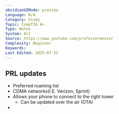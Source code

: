 ```yaml
---
obsidianUIMode: preview
Language: N/A
Category: Study
Topic: CompTIA A+
Type: Notes
System: All
Source: https://www.youtube.com/professormesser
Complexity: Beginner
Keywords: 
Last Edited: 2025-07-22
---
```

## PRL updates
- Preferred roaming list
- CDMA networks(I.E. Verizon, Sprint)
- Allows your phone to connect to the right tower
	- Can be updated over the air (OTA)
- 